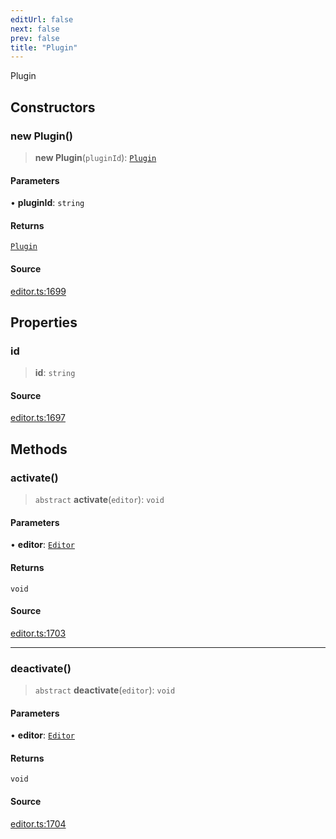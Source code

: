 ```yaml
---
editUrl: false
next: false
prev: false
title: "Plugin"
---
```


Plugin

## Constructors

### new Plugin()

> **new Plugin**(`pluginId`): [`Plugin`](/api-core/classes/plugin/)

#### Parameters

• **pluginId**: `string`

#### Returns

[`Plugin`](/api-core/classes/plugin/)

#### Source

[editor.ts:1699](https://github.com/dgmjs/dgmjs/blob/main/packages/core/src/editor.ts#L1699)

## Properties

### id

> **id**: `string`

#### Source

[editor.ts:1697](https://github.com/dgmjs/dgmjs/blob/main/packages/core/src/editor.ts#L1697)

## Methods

### activate()

> `abstract` **activate**(`editor`): `void`

#### Parameters

• **editor**: [`Editor`](/api-core/classes/editor/)

#### Returns

`void`

#### Source

[editor.ts:1703](https://github.com/dgmjs/dgmjs/blob/main/packages/core/src/editor.ts#L1703)

***

### deactivate()

> `abstract` **deactivate**(`editor`): `void`

#### Parameters

• **editor**: [`Editor`](/api-core/classes/editor/)

#### Returns

`void`

#### Source

[editor.ts:1704](https://github.com/dgmjs/dgmjs/blob/main/packages/core/src/editor.ts#L1704)
